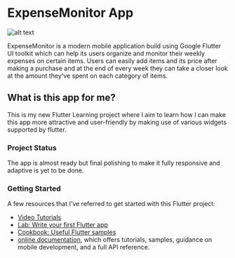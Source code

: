# ExpenseMonitor App

![alt text](https://raw.githubusercontent.com/shahgauravraj/ExpenseMonitor/master/assets/images/Web%201920%20%E2%80%93%201.png)

ExpenseMonitor is a modern mobile application build using Google Flutter UI toolkit which can help its users organize and monitor their weekly expenses on certain items. Users can easily add items and its price after making a purchase and at the end of every week they can take a closer look at the amount they've spent on each category of items.

## What is this app for me?
This is my new Flutter Learning project where I aim to learn how I can make this app more attractive and user-friendly by making use of various widgets supported by flutter.

### Project Status
The app is almost ready but final polishing to make it fully responsive and adaptive is yet to be done.

### Getting Started

A few resources that I've referred to get started with this Flutter project:

- [Video Tutorials](https://www.udemy.com/course/learn-flutter-dart-to-build-ios-android-apps/)
- [Lab: Write your first Flutter app](https://flutter.dev/docs/get-started/codelab)
- [Cookbook: Useful Flutter samples](https://flutter.dev/docs/cookbook)
- [online documentation](https://flutter.dev/docs), which offers tutorials,
    samples, guidance on mobile development, and a full API reference.
